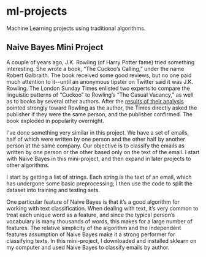ml-projects
==============

Machine Learning projects using traditional algorithms.

## Naive Bayes Mini Project

A couple of years ago, J.K. Rowling (of Harry Potter fame) tried something interesting. She wrote a book, “The Cuckoo’s Calling,” under the name Robert Galbraith. The book received some good reviews, but no one paid much attention to it--until an anonymous tipster on Twitter said it was J.K. Rowling. The London Sunday Times enlisted two experts to compare the linguistic patterns of “Cuckoo” to Rowling’s “The Casual Vacancy,” as well as to books by several other authors. After the [results of their analysis](http://languagelog.ldc.upenn.edu/nll/?p=5315) pointed strongly toward Rowling as the author, the Times directly asked the publisher if they were the same person, and the publisher confirmed. The book exploded in popularity overnight.

I've done something very similar in this project. We have a set of emails, half of which were written by one person and the other half by another person at the same company. Our objective is to classify the emails as written by one person or the other based only on the text of the email. I start with Naive Bayes in this mini-project, and then expand in later projects to other algorithms.

I start by getting a list of strings. Each string is the text of an email, which has undergone some basic preprocessing; I then use the code to split the dataset into training and testing sets.

One particular feature of Naive Bayes is that it’s a good algorithm for working with text classification. When dealing with text, it’s very common to treat each unique word as a feature, and since the typical person’s vocabulary is many thousands of words, this makes for a large number of features. The relative simplicity of the algorithm and the independent features assumption of Naive Bayes make it a strong performer for classifying texts. In this mini-project, I downloaded and installed sklearn on my computer and used Naive Bayes to classify emails by author.
